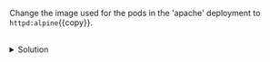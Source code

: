 Change the image used for the pods in the 'apache' deployment to `httpd:alpine`{{copy}}.

<br>
<details><summary>Solution</summary>
<br>

```bash
# change the image used for the deployment
kubectl set image deploy apache httpd=httpd:latest httpd=httpd:2.4.54

# list the image used in the deployment to verify the change was successful
kubectl get deploy apache -o yaml | grep image

```{{exec}}


</details>
